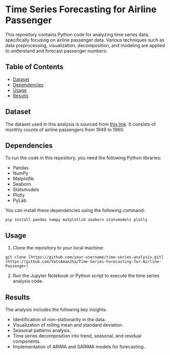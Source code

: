 # Time Series Forecasting for Airline Passenger

This repository contains Python code for analyzing time series data, specifically focusing on airline passenger data. Various techniques such as data preprocessing, visualization, decomposition, and modeling are applied to understand and forecast passenger numbers.

## Table of Contents

- [Dataset](#dataset)
- [Dependencies](#dependencies)
- [Usage](#usage)
- [Results](#results)

## Dataset

The dataset used in this analysis is sourced from [this link](https://raw.githubusercontent.com/krishnaik06/Live-Time-Series/main/airline_passengers.csv). It consists of monthly counts of airline passengers from 1949 to 1960.

## Dependencies

To run the code in this repository, you need the following Python libraries:

- Pandas
- NumPy
- Matplotlib
- Seaborn
- Statsmodels
- Plotly
- PyLab

You can install these dependencies using the following command:

```
pip install pandas numpy matplotlib seaborn statsmodels plotly
```

## Usage

1. Clone the repository to your local machine:

```
git clone [https://github.com/your-username/time-series-analysis.git](https://github.com/VatsAmanJha/Time-Series-Forecasting-for-Airline-Passenger)
```

2. Run the Jupyter Notebook or Python script to execute the time series analysis code.

## Results

The analysis includes the following key insights:

- Identification of non-stationarity in the data.
- Visualization of rolling mean and standard deviation.
- Seasonal patterns analysis.
- Time series decomposition into trend, seasonal, and residual components.
- Implementation of ARIMA and SARIMA models for forecasting..
